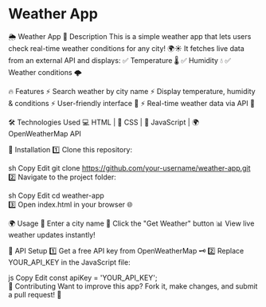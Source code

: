 # Weather App

🌦️ Weather App
📝 Description
This is a simple weather app that lets users check real-time weather conditions for any city! 🌍☀️ It fetches live data from an external API and displays:
✅ Temperature 🌡️
✅ Humidity 💧
✅ Weather conditions 🌩️

🔥 Features
⚡ Search weather by city name
⚡ Display temperature, humidity & conditions
⚡ User-friendly interface 🎨
⚡ Real-time weather data via API 📡

🛠️ Technologies Used
💻 HTML | 🎨 CSS | 🎯 JavaScript | 🌍 OpenWeatherMap API

🚀 Installation
1️⃣ Clone this repository:

sh
Copy
Edit
git clone https://github.com/your-username/weather-app.git  
2️⃣ Navigate to the project folder:

sh
Copy
Edit
cd weather-app  
3️⃣ Open index.html in your browser 🌐

🌍 Usage
🔎 Enter a city name
🎯 Click the "Get Weather" button
📊 View live weather updates instantly!

🔑 API Setup
1️⃣ Get a free API key from OpenWeatherMap 🗝️
2️⃣ Replace YOUR_API_KEY in the JavaScript file:

js
Copy
Edit
const apiKey = 'YOUR_API_KEY';  
🤝 Contributing
Want to improve this app? Fork it, make changes, and submit a pull request! 🚀